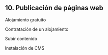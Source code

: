 ## 10. Publicación de páginas web

Alojamiento gratuito

Contratación de un alojamiento

Subir contenido

Instalación de CMS
